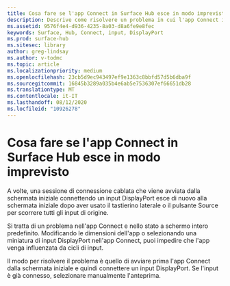 ```yaml
---
title: Cosa fare se l'app Connect in Surface Hub esce in modo imprevisto
description: Descrive come risolvere un problema in cui l'app Connect in Surface Hub esce dalla schermata iniziale dopo aver eseguito il ciclo degli input.
ms.assetid: 9576f4e4-d936-4235-8a03-d8a6fe9e8fec
keywords: Surface, Hub, Connect, input, DisplayPort
ms.prod: surface-hub
ms.sitesec: library
author: greg-lindsay
ms.author: v-todmc
ms.topic: article
ms.localizationpriority: medium
ms.openlocfilehash: 23cb5d9ec943497ef9e1363c8bbfd57d5b6dba9f
ms.sourcegitcommit: 16845b3289a035b4e6ab5e7536307ef66651db28
ms.translationtype: MT
ms.contentlocale: it-IT
ms.lasthandoff: 08/12/2020
ms.locfileid: "10926278"
---
```

# Cosa fare se l'app Connect in Surface Hub esce in modo imprevisto

A volte, una sessione di connessione cablata che viene avviata dalla schermata iniziale connettendo un input DisplayPort esce di nuovo alla schermata iniziale dopo aver usato il tastierino laterale o il pulsante Source per scorrere tutti gli input di origine.

Si tratta di un problema nell'app Connect e nello stato a schermo intero predefinito. Modificando le dimensioni dell'app o selezionando una miniatura di input DisplayPort nell'app Connect, puoi impedire che l'app venga influenzata da cicli di input.

Il modo per risolvere il problema è quello di avviare prima l'app Connect dalla schermata iniziale e quindi connettere un input DisplayPort. Se l'input è già connesso, selezionare manualmente l'anteprima.